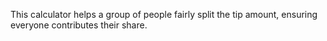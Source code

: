 This calculator helps a group of people fairly split the tip amount, ensuring everyone contributes their share.
